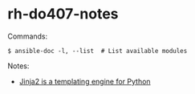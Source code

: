 # rh-do407-notes

Commands:
```
$ ansible-doc -l, --list  # List available modules
```

Notes:
* [Jinja2 is a templating engine for Python](http://jinja.pocoo.org/docs/2.10/)
